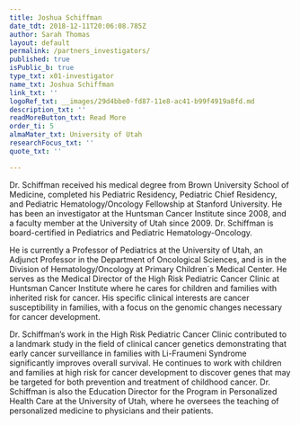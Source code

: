 ```yaml
---
title: Joshua Schiffman
date_tdt: 2018-12-11T20:06:08.785Z
author: Sarah Thomas
layout: default
permalink: /partners_investigators/
published: true
isPublic_b: true
type_txt: x01-investigator
name_txt: Joshua Schiffman
link_txt: ''
logoRef_txt: __images/29d4bbe0-fd87-11e8-ac41-b99f4919a8fd.md
description_txt: ''
readMoreButton_txt: Read More
order_ti: 5
almaMater_txt: University of Utah
researchFocus_txt: ''
quote_txt: ''

---
```




Dr. Schiffman received his medical degree from Brown University School of Medicine, completed his Pediatric Residency, Pediatric Chief Residency, and Pediatric Hematology/Oncology Fellowship at Stanford University. He has been an investigator at the Huntsman Cancer Institute since 2008, and a faculty member at the University of Utah since 2009. Dr. Schiffman is board-certified in Pediatrics and Pediatric Hematology-Oncology.

He is currently a Professor of Pediatrics at the University of Utah, an Adjunct Professor in the Department of Oncological Sciences, and is in the Division of Hematology/Oncology at Primary Children´s Medical Center. He serves as the Medical Director of the High Risk Pediatric Cancer Clinic at Huntsman Cancer Institute where he cares for children and families with inherited risk for cancer. His specific clinical interests are cancer susceptibility in families, with a focus on the genomic changes necessary for cancer development.

Dr. Schiffman’s work in the High Risk Pediatric Cancer Clinic contributed to a landmark study in the field of clinical cancer genetics demonstrating that early cancer surveillance in families with Li-Fraumeni Syndrome significantly improves overall survival. He continues to work with children and families at high risk for cancer development to discover genes that may be targeted for both prevention and treatment of childhood cancer. Dr. Schiffman is also the Education Director for the Program in Personalized Health Care at the University of Utah, where he oversees the teaching of personalized medicine to physicians and their patients.


